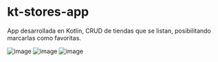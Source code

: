 # kt-stores-app
App desarrollada en Kotlin, CRUD de tiendas que se listan, posibilitando marcarlas como favoritas.

![image](https://user-images.githubusercontent.com/14180890/189011661-c18442c4-51c4-436c-b969-595e05738bf9.png)
![image](https://user-images.githubusercontent.com/14180890/189011691-4cda9478-f476-41e5-8b69-0480c8a3346f.png)
![image](https://user-images.githubusercontent.com/14180890/189011728-38902aa7-456b-4f99-9560-71542450db89.png)

